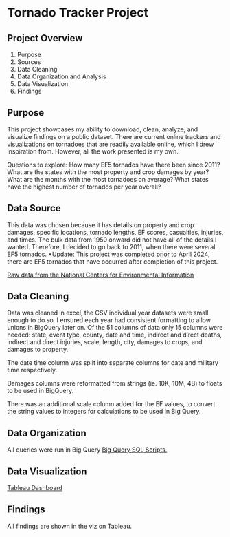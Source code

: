 # Tornado Tracker Project
## Project Overview
1.	Purpose
2.	Sources
3.	Data Cleaning
4.	Data Organization and Analysis 
5.	Data Visualization
6.	Findings

## Purpose
This project showcases my ability to download, clean, analyze, and visualize findings on a public dataset. There are current online trackers and visualizations on tornadoes that are readily available online, which I drew inspiration from. However, all the work presented is my own. 

Questions to explore: 
How many EF5 tornados have there been since 2011? 
What are the states with the most property and crop damages by year? 
What are the months with the most tornadoes on average? 
What states have the highest number of tornados per year overall?

## Data Source
This data was chosen because it has details on property and crop damages, specific locations, tornado lengths, EF scores, casualties, injuries, and times. The bulk data from 1950 onward did not have all of the details I wanted. Therefore, I decided to go back to 2011, when there were several EF5 tornados. *Update: This project was completed prior to April 2024, there are EF5 tornados that have occurred after completion of this project. 

[Raw data from the National Centers for Environmental Information](https://www.ncei.noaa.gov/pub/data/swdi/stormevents/csvfiles/)

## Data Cleaning
Data was cleaned in excel, the CSV individual year datasets were small enough to do so. I ensured each year had consistent formatting to allow unions in BigQuery later on. Of the 51 columns of data only 15 columns were needed: state, event type, county, date and time, indirect and direct deaths, indirect and direct injuries, scale, length, city, damages to crops, and damages to property.

The date time column was split into separate columns for date and military time respectively. 

Damages columns were reformatted from strings (ie. 10K, 10M, 4B) to floats to be used in BigQuery. 

There was an additional scale column added for the EF values, to convert the string values to integers for calculations to be used in Big Query. 

## Data Organization
All queries were run in Big Query 
[Big Query SQL Scripts.](https://github.com/abealka/Tornado-Project/blob/main/tornado_data)

## Data Visualization
[Tableau Dashboard](https://public.tableau.com/views/AverageNumberofTornadosPerYear_17144153500490/Dashboard1?:language=en-US&:sid=&:display_count=n&:origin=viz_share_link )

## Findings
All findings are shown in the viz on Tableau.

